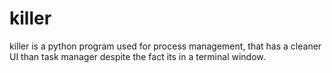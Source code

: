# killer
 killer is a python program used for process management, that has a cleaner UI than task manager despite the fact its in a terminal window.
